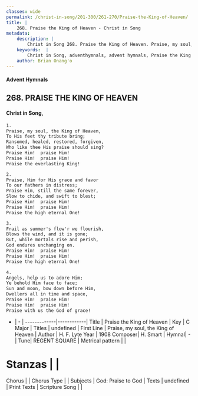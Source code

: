 ```yaml
---
classes: wide
permalink: /christ-in-song/201-300/261-270/Praise-the-King-of-Heaven/
title: |
    268. Praise the King of Heaven - Christ in Song
metadata:
    description: |
        Christ in Song 268. Praise the King of Heaven. Praise, my soul, the King of Heaven, To His feet thy tribute bring; Ransomed, healed, restored, forgiven, Who like thee His praise should sing? Praise Him!  praise Him! Praise Him!  praise Him! Praise the everlasting King!
    keywords:  |
        Christ in Song, adventhymnals, advent hymnals, Praise the King of Heaven, Praise, my soul, the King of Heaven. 
    author: Brian Onang'o
---
```


#### Advent Hymnals
## 268. PRAISE THE KING OF HEAVEN
####  Christ in Song,

```txt
1.
Praise, my soul, the King of Heaven,
To His feet thy tribute bring;
Ransomed, healed, restored, forgiven,
Who like thee His praise should sing?
Praise Him!  praise Him!
Praise Him!  praise Him!
Praise the everlasting King!

2.
Praise, Him for His grace and favor
To our fathers in distress;
Praise Him, still the same forever,
Slow to chide, and swift to blest;
Praise Him!  praise Him!
Praise Him!  praise Him!
Praise the high eternal One!

3.
Frail as summer's flow'r we flourish,
Blows the wind, and it is gone;
But, while mortals rise and perish,
God endures unchanging on.
Praise Him!  praise Him!
Praise Him!  praise Him!
Praise the high eternal One!

4.
Angels, help us to adore Him;
Ye behold Him face to face;
Sun and moon, bow down before Him,
Dwellers all in time and space,
Praise Him!  praise Him!
Praise Him!  praise Him!  
Praise with us the God of grace!

```

- |   -  |
-------------|------------|
Title | Praise the King of Heaven |
Key | C Major |
Titles | undefined |
First Line | Praise, my soul, the King of Heaven |
Author | H. F. Lyte
Year | 1908
Composer| H. Smart |
Hymnal|  - |
Tune| REGENT SQUARE |
Metrical pattern | |
# Stanzas |  |
Chorus |  |
Chorus Type |  |
Subjects | God: Praise to God |
Texts | undefined |
Print Texts | 
Scripture Song |  |
    
